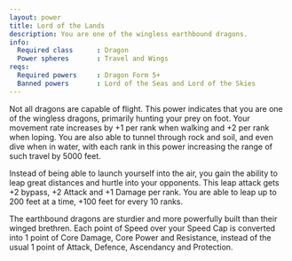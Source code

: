 ```yaml
---
layout: power
title: Lord of the Lands
description: You are one of the wingless earthbound dragons.
info:
  Required class      : Dragon
  Power spheres       : Travel and Wings
reqs:
  Required powers     : Dragon Form 5+
  Banned powers       : Lord of the Seas and Lord of the Skies
---
```


Not all dragons are capable of flight.  This power indicates that you are one
of the wingless dragons, primarily hunting your prey on foot.  Your movement
rate increases by +1 per rank when walking and +2 per rank when loping.  You
are also able to tunnel through rock and soil, and even dive when in water,
with each rank in this power increasing the range of such travel by 5000 feet.

Instead of being able to launch yourself into the air, you gain the ability to
leap great distances and hurtle into your opponents.  This leap attack gets +2
bypass, +2 Attack and +1 Damage per rank.  You are able to leap up to 200 feet
at a time, +100 feet for every 10 ranks.

The earthbound dragons are sturdier and more powerfully built than their winged
brethren.  Each point of Speed over your Speed Cap is converted into 1 point of
Core Damage, Core Power and Resistance, instead of the usual 1 point of Attack,
Defence, Ascendancy and Protection.
